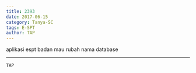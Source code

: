 ```yaml
---
title: 2393
date: 2017-06-15
category: Tanya-SC
tags: E-SPT
author: TAP
---
```


aplikasi espt badan mau rubah nama database

---



`TAP`
